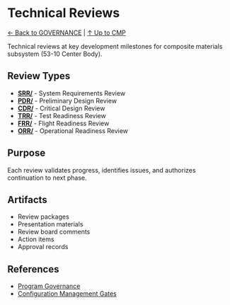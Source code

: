 # Technical Reviews

[← Back to GOVERNANCE](../README.md) | [↑ Up to CMP](../../README.md)

Technical reviews at key development milestones for composite materials subsystem (53-10 Center Body).

## Review Types

- **[SRR/](SRR/)** - System Requirements Review
- **[PDR/](PDR/)** - Preliminary Design Review
- **[CDR/](CDR/)** - Critical Design Review
- **[TRR/](TRR/)** - Test Readiness Review
- **[FRR/](FRR/)** - Flight Readiness Review
- **[ORR/](ORR/)** - Operational Readiness Review

## Purpose

Each review validates progress, identifies issues, and authorizes continuation to next phase.

## Artifacts

- Review packages
- Presentation materials
- Review board comments
- Action items
- Approval records

## References

- [Program Governance](../../../../../../../../../../../../../00-PROGRAM/13-GOVERNANCE/)
- [Configuration Management Gates](../../../../../../../../../../../../../00-PROGRAM/CONFIG_MGMT/12-CI_CD_RULES/GATES.md)
